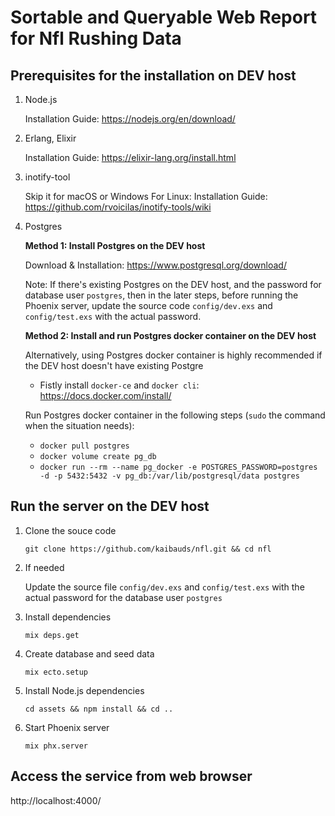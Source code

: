 # Sortable and Queryable Web Report for Nfl Rushing Data

## Prerequisites for the installation on DEV host

1. Node.js

   Installation Guide: https://nodejs.org/en/download/

2. Erlang, Elixir

   Installation Guide: https://elixir-lang.org/install.html

3. inotify-tool

   Skip it for macOS or Windows
   For Linux:
   Installation Guide: https://github.com/rvoicilas/inotify-tools/wiki

4. Postgres

   **Method 1: Install Postgres on the DEV host** 

   Download & Installation: https://www.postgresql.org/download/

   Note: 
   If there's existing Postgres on the DEV host, and the password for database user `postgres`, then in the later steps, before running the Phoenix server, update the source code `config/dev.exs` and `config/test.exs` with the actual password.

   **Method 2: Install and run Postgres docker container on the DEV host**

   Alternatively, using Postgres docker container is highly recommended if the DEV host doesn't have existing Postgre
   * Fistly install `docker-ce` and `docker cli`: https://docs.docker.com/install/

   Run Postgres docker container in the following steps (`sudo` the command when the situation needs):
   * `docker pull postgres`
   * `docker volume create pg_db`
   * `docker run --rm --name pg_docker -e POSTGRES_PASSWORD=postgres -d -p 5432:5432 -v pg_db:/var/lib/postgresql/data postgres`

## Run the server on the DEV host

1. Clone the souce code 

    `git clone https://github.com/kaibauds/nfl.git && cd nfl`

2. If needed

    Update the source file `config/dev.exs` and `config/test.exs` with the actual password for the database user `postgres`

3. Install dependencies

    `mix deps.get`

4. Create database and seed data

    `mix ecto.setup`

5. Install Node.js dependencies

    `cd assets && npm install && cd ..`

6. Start Phoenix server

    `mix phx.server`

## Access the service from web browser

   http://localhost:4000/ 